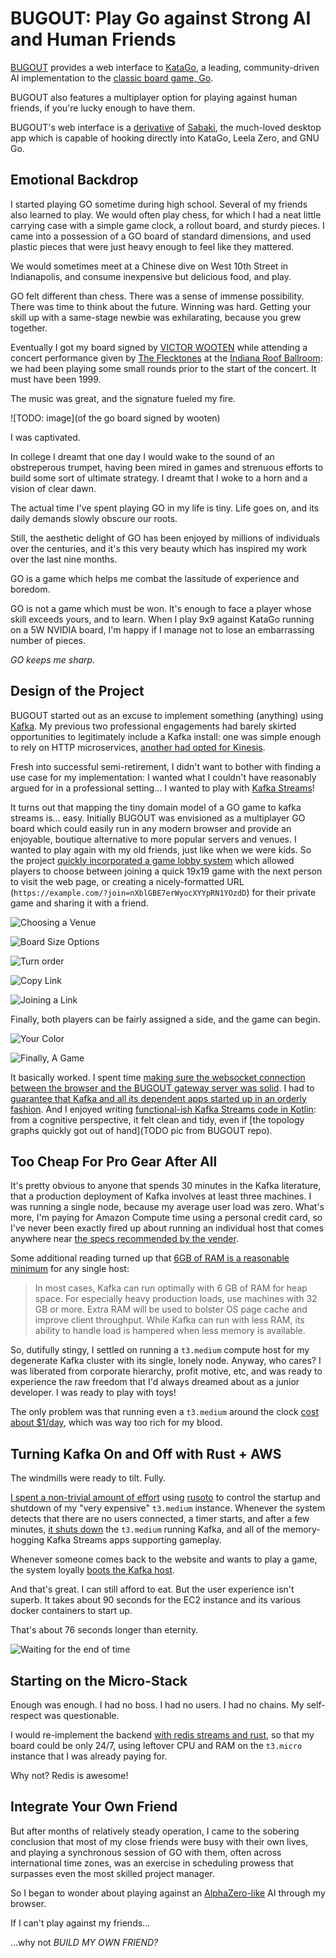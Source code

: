 # BUGOUT: Play Go against Strong AI and Human Friends

[BUGOUT](https://github.com/Terkwood/BUGOUT) provides a web interface to [KataGo](a/b/c), a leading, community-driven AI implementation to the [classic board game, Go](a/b/c).  

BUGOUT also features a multiplayer option for playing against human friends, if you're lucky enough to have them.

BUGOUT's web interface is a [derivative](path/to/fork) of [Sabaki](path/to), the much-loved desktop app which is capable of hooking directly into KataGo, Leela Zero, and GNU Go.

## Emotional Backdrop

I started playing GO sometime during high school.  Several of my friends also learned to play.  We would often play chess, for which I had a neat little carrying case with a simple game clock, a rollout board, and sturdy pieces.  I came into a possession of a GO board of standard dimensions, and used plastic pieces that were just heavy enough to feel like they mattered.

We would sometimes meet at a Chinese dive on West 10th Street in Indianapolis, and consume inexpensive but delicious food, and play.

GO felt different than chess.  There was a sense of immense possibility.  There was time to think about the future.  Winning was hard.  Getting your skill up with a same-stage newbie was exhilarating, because you grew together.

Eventually I got my board signed by [VICTOR WOOTEN](TODO) while attending a concert performance given by [The Flecktones](TODO) at the [Indiana Roof Ballroom](TODO):  we had been playing some small rounds prior to the start of the concert.  It must have been 1999.

The music was great, and the signature fueled my fire.

![TODO: image](of the go board signed by wooten)

I was captivated.

In college I dreamt that one day I would wake to the sound of an obstreperous trumpet, having been mired in games and strenuous efforts to build some sort of ultimate strategy.  I dreamt that I woke to a horn and a vision of clear dawn.

The actual time I've spent playing GO in my life is tiny.  Life goes on, and its daily demands slowly obscure our roots.

Still, the aesthetic delight of GO has been enjoyed by millions of individuals over the centuries, and it's this very beauty which has inspired my work over the last nine months.

GO is a game which helps me combat the lassitude of experience and boredom.

GO is not a game which must be won.  It's enough to face a player whose skill exceeds yours, and to learn.  When I play 9x9 against KataGo running on a 5W NVIDIA board, I'm happy if I manage not to lose an embarrassing number of pieces.

_GO keeps me *sharp*_.

## Design of the Project

BUGOUT started out as an excuse to implement something (anything) using [Kafka](TODO).  My previous two professional engagements had barely skirted opportunities to legitimately include a Kafka install:  one was simple enough to rely on HTTP microservices, [another had opted for Kinesis](https://github.com/WW-Digital/reactive-kinesis).

Fresh into successful semi-retirement, I didn't want to bother with finding a use case for my implementation:  I wanted what I couldn't have reasonably argued for in a professional setting... I wanted to play with [Kafka Streams](https://kafka.apache.org/documentation/streams/)!

It turns out that mapping the tiny domain model of a GO game to kafka streams is... easy.  Initially BUGOUT was envisioned as a multiplayer GO board which could easily run in any modern browser and provide an enjoyable, boutique alternative to more popular servers and venues.  I wanted to play again with my old friends, just like when we were kids.  So the project [quickly incorporated a game lobby system](https://github.com/Terkwood/BUGOUT/issues/42) which allowed players to choose between joining a quick 19x19 game with the next person to visit the web page, or creating a nicely-formatted URL (`https://example.com/?join=nXblGBE7erWyocXYYpRN1YOzdD`) for their private game and sharing it with a friend.

![Choosing a Venue](https://user-images.githubusercontent.com/38859656/77849069-66276380-71b8-11ea-98d9-7e4846161f74.png)

![Board Size Options](TODO)

![Turn order](TODO)

![Copy Link](TODO)

![Joining a Link](TODO)

Finally, both players can be fairly assigned a side, and the game can begin.

![Your Color](TODO)

![Finally, A Game](TODO/finally_a_game.png)

It basically worked.  I spent time [making sure the websocket connection between the browser and the BUGOUT gateway server was solid](TODO).  I had to [guarantee that Kafka and all its dependent apps started up in an orderly fashion](TODO).  And I enjoyed writing [functional-ish Kafka Streams code in Kotlin](TODO/representative.bugout.source.link):  from a cognitive perspective, it felt clean and tidy, even if [the topology graphs quickly got out of hand](TODO pic from BUGOUT repo).

## Too Cheap For Pro Gear After All

It's pretty obvious to anyone that spends 30 minutes in the Kafka literature, that a production deployment of Kafka involves at least three machines.  I was running a single node, because my average user load was zero.  What's more, I'm paying for Amazon Compute time using a personal credit card, so I've never been exactly fired up about running an individual host that comes anywhere near [the specs recommended by the vender](https://docs.confluent.io/current/kafka/deployment.html).

Some additional reading turned up that [6GB of RAM is a reasonable minimum](https://www.infoq.com/articles/apache-kafka-best-practices-to-optimize-your-deployment/) for any single host:

> In most cases, Kafka can run optimally with 6 GB of RAM for heap space. For especially heavy production loads, use machines with 32 GB or more. Extra RAM will be used to bolster OS page cache and improve client throughput. While Kafka can run with less RAM, its ability to handle load is hampered when less memory is available.

So, dutifully stingy, I settled on running a `t3.medium` compute host for my degenerate Kafka cluster with its single, lonely node.  Anyway, who cares?  I was liberated from corporate hierarchy, profit motive, etc, and was ready to experience the raw freedom that I'd always dreamed about as a junior developer.  I was ready to play with toys!

The only problem was that running even a `t3.medium` around the clock [cost about $1/day](https://www.ec2instances.info/?filter=t3&cost_duration=daily), which was way too rich for my blood.

## Turning Kafka On and Off with Rust + AWS 

The windmills were ready to tilt.  Fully.

[I spent a non-trivial amount of effort](https://github.com/Terkwood/BUGOUT/issues/75) using [rusoto](https://github.com/rusoto/rusoto) to control the startup and shutdown of my "very expensive" `t3.medium` instance.  Whenever the system detects that there are no users connected, a timer starts, and after a few minutes, [it shuts down](TODO/link/to/reaper) the `t3.medium` running Kafka, and all of the memory-hogging Kafka Streams apps supporting gameplay.

Whenever someone comes back to the website and wants to play a game, the system loyally [boots the Kafka host](TODO/link/bugle).

And that's great.  I can still afford to eat.  But the user experience isn't superb.  It takes about 90 seconds for the EC2 instance and its various docker containers to start up.  

That's about 76 seconds longer than eternity.

![Waiting for the end of time](TODO/image/waiting/startup)

## Starting on the Micro-Stack

Enough was enough.  I had no boss.  I had no users.  I had no chains.  My self-respect was questionable.

I would re-implement the backend [with redis streams and rust](TODO/dev/to/article/link), so that my board could be only 24/7, using leftover CPU and RAM on the `t3.micro` instance that I was already paying for.

Why not?  Redis is awesome!



## Integrate Your Own Friend

But after months of relatively steady operation, I came to the sobering conclusion that most of my close friends were busy with their own lives, and playing a synchronous session of GO with them, often across international time zones, was an exercise in scheduling prowess that surpasses even the most skilled project manager.

So I began to wonder about playing against an [AlphaZero-like](TODO) AI through my browser.

If I can't play against my friends...

...why not _BUILD MY OWN FRIEND?_